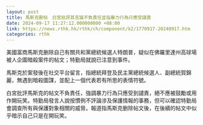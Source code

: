 ```yaml
---
layout: post
title: 馬斯克删帖　白宮批評其言論不負責任並指暴力行為只應受譴責
date: 2024-09-17 11:27:12.000000000 +08:00
link: https://news.rthk.hk/rthk/ch/component/k2/1770917-20240917.htm
categories: rthk
---
```


美國富商馬斯克删除自己有關共和黨總統候選人特朗普，疑似在佛羅里達州高球場被人企圖暗殺案件的帖文；特勤局就說已注意到事件。

馬斯克於案發後在社交平台留言，指總統拜登及民主黨總統候選人、副總統賀錦麗，無遇到暗殺圖謀，並配上一個代表若有所思的表情符號。

白宮批評馬斯克的帖文不負責任，強調暴力行為只應受到譴責，絕不應被鼓勵或用作開玩笑。特勤局發言人說按慣例不評論涉及保護情報的事務，但可以確認特勤局會調查所有與保護對象相關的威脅。報道指馬斯克删除帖文後，在後續的帖文中似乎暗示自己只是在開玩笑。
